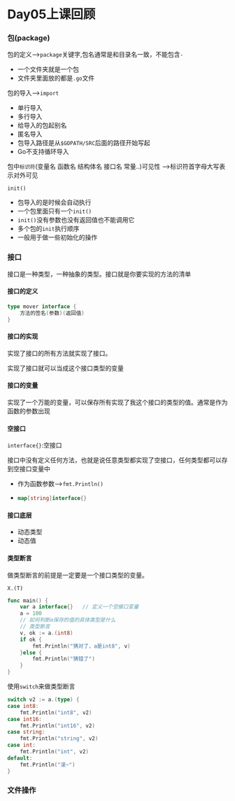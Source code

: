 # Day05上课回顾

### 包(package)

包的定义-->`package`关键字,包名通常是和目录名一致，不能包含`-`

- 一个文件夹就是一个包
- 文件夹里面放的都是`.go`文件

包的导入-->`import`

- 单行导入
- 多行导入
- 给导入的包起别名
- 匿名导入
- 包导入路径是从`$GOPATH/SRC`后面的路径开始写起
- Go不支持循环导入

包中`标识符`(变量名 函数名 结构体名 接口名 常量..)可见性 -->标识符首字母大写表示对外可见

`init()`

- 包导入的是时候会自动执行
- 一个包里面只有一个`init()`
- `init()`没有参数也没有返回值也不能调用它
- 多个包的`init`执行顺序
- 一般用于做一些初始化的操作

### 接口

接口是一种类型，一种抽象的类型。接口就是你要实现的方法的清单

#### 接口的定义

```go
type mover interface {
    方法的签名(参数)(返回值)
}
```

#### 接口的实现

实现了接口的所有方法就实现了接口。

实现了接口就可以当成这个接口类型的变量

#### 接口的变量

实现了一个万能的变量，可以保存所有实现了我这个接口的类型的值。通常是作为函数的参数出现

#### 空接口

`interface{}`:空接口

接口中没有定义任何方法，也就是说任意类型都实现了空接口，任何类型都可以存到空接口变量中

- 作为函数参数-->`fmt.Println()`

- ```go
  map[string]interface{}
  ```

#### 接口底层

- 动态类型
- 动态值

#### 类型断言

做类型断言的前提是一定要是一个接口类型的变量。

`X.(T)`

```go
func main() {
    var a interface{}	// 定义一个空接口变量
    a = 100
    // 如何判断a保存的值的具体类型是什么
    // 类型断言
    v, ok := a.(int8)
    if ok {
        fmt.Println("猜对了，a是int8", v)
    }else {
        fmt.Println("猜错了")
    }
}
```

使用`switch`来做类型断言

```go
switch v2 := a.(type) {
case int8:
    fmt.Println("int8", v2)
case int16:
    fmt.Println("int16", v2)
case string:
    fmt.Println("string", v2)
case int:
    fmt.Println("int", v2)
default:
    fmt.Println("滚~")
}
```



### 文件操作

